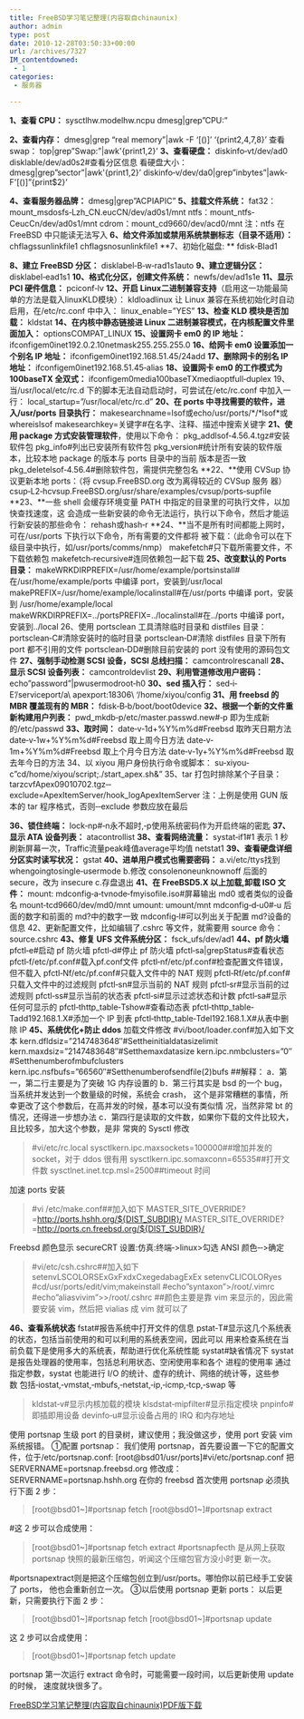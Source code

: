 ```yaml
---
title: FreeBSD学习笔记整理(内容取自chinaunix)
author: admin
type: post
date: 2010-12-28T03:50:33+00:00
url: /archives/7327
IM_contentdowned:
 - 1
categories:
 - 服务器

---
```

**1、查看 CPU：**
sysctlhw.modelhw.ncpu
dmesg|grep”CPU:”

**2、查看内存：**
dmesg|grep “real memory”|awk -F ‘[()]’ ‘{print$2,$4,$7,$8}’
 查看 swap：
top|grep”Swap:”|awk'{print$1,$2}’
 **3、查看硬盘：**
diskinfo‐vt/dev/ad0
disklable/dev/ad0s2#查看分区信息
 看硬盘大小：
dmesg|grep”sector”|awk'{print$1,$2}’
diskinfo‐v/dev/da0|grep”inbytes”|awk‐F'[()]”{print$2}’


 **4、查看服务器品牌：**
dmesg|grep”ACPIAPIC”
 **5、挂载文件系统：**
fat32：mount\_msdosfs‐Lzh\_CN.eucCN/dev/ad0s1/mnt
ntfs：mount_ntfs‐CeucCn/dev/ad0s1/mnt
cdrom：mount_cd9660/dev/acd0/mnt
 注：ntfs 在 FreeBSD 中只能读无法写入
 **6、给文件添加或禁用系统禁删标志（目录不适用）：**
chflagssunlinkfile1
chflagsnosunlinkfile1
 **7、初始化磁盘:
** fdisk‐BIad1

 **8、建立 FreeBSD 分区：**
disklabel‐B‐w‐rad1s1auto
 **9、建立逻辑分区：**
disklabel‐ead1s1
 **10、格式化分区，创建文件系统：**
newfs/dev/ad1s1e
 **11、显示 PCI 硬件信息：**
pciconf‐lv
 **12、开启 Linux二进制兼容支持**（启用这一功能最简单的方法是载入linuxKLD模块）：
kldloadlinux
让 Linux 兼容在系统初始化时自动启用，在/etc/rc.conf 中中入：
 linux_enable=”YES”
 **13、检查 KLD 模块是否加载：**
kldstat
 **14、在内核中静态链接进 Linux 二进制兼容模式，在内核配置文件里面加入：**
optionsCOMPAT_LINUX
 **15、设置网卡 em0 的 IP 地址：**
ifconfigem0inet192.0.2.10netmask255.255.255.0
 **16、给网卡 em0 设置添加一个别名 IP 地址：**
ifconfigem0inet192.168.51.45/24add
 **17、删除网卡的别名 IP 地址：**
ifconfigem0inet192.168.51.45‐alias
 **18、设置网卡 em0 的工作模式为 100baseTX 全双式：**
ifconfigem0media100baseTXmediaoptfull‐duplex 19、当/usr/local/etc/rc.d 下的脚本无法自动启动时，可尝试在/etc/rc.conf 中加入一行：
local_startup=”/usr/local/etc/rc.d”
 **20、在 ports 中寻找需要的软件，进入/usr/ports 目录执行：**
makesearchname=lsof或echo/usr/ports/\*/\*lsof*或whereislsof
makesearchkey=关键字#在名字、注释、描述中搜索关键字
 **21、使用 package 方式安装管理软件**，使用以下命令：
pkg_addlsof‐4.56.4.tgz#安装软件包
pkg_info#列出已安装所有软件包
pkg_version#统计所有安装的软件版本，比较本地 package 的版本与 ports 目录中的当前 版本是否一致
pkg_deletelsof‐4.56.4#删除软件包，需提供完整包名
 **22、**使用 CVSup 协议更新本地 ports：（将 cvsup.FreeBSD.org 改为离得较近的 CVSup 服务 器）
csup‐L2‐hcvsup.FreeBSD.org/usr/share/examples/cvsup/ports‐supfile
 **23、**一些 shell 会缓存环境变量 PATH 中指定的目录里的可执行文件，以加快查找速度，这 会造成一些新安装的命令无法运行，执行以下命令，然后才能运行新安装的那些命令：
rehash或hash‐r
 **24、**当不是所有时间都能上网时，可在/usr/ports 下执行以下命令，所有需要的文件都将 被下载：（此命令可以在下级目录中执行，如/usr/ports/comms/nmp）
makefetch#只下载所需要文件，不下载依赖包
makefetch‐recursive#连同依赖包一起下载
 **25、改变默认的 Ports 目录：**
makeWRKDIRPREFIX=/usr/home/example/portsinstall#在/usr/home/example/ports 中编译 port，安装到/usr/local
makePREFIX=/usr/home/example/localinstall#在/usr/ports 中编译 port，安装到 /usr/home/example/local
makeWRKDIRPREFIX=../portsPREFIX=../localinstall#在../ports 中编译 port，安装到../local 26、使用 portsclean 工具清除临时目录和 distfiles 目录：
portsclean‐C#清除安装时的临时目录
portsclean‐D#清除 distfiles 目录下所有 port 都不引用的文件
portsclean‐DD#删除目前安装的 port 没有使用的源码包文件
 **27、强制手动检测 SCSI 设备，SCSI 总线扫描：**
camcontrolrescanall
 **28、显示 SCSI 设备列表：**
camcontroldevlist
 **29、利用管道修改用户密码：**
echo”password”|pwusermodroot‐h0
 **30、sed 插入行：**
sed‐i‐E’/serviceport/a\\
apexport:18306\\
‘/home/xiyou/config
 **31、用 freebsd 的 MBR 覆盖现有的 MBR：**
fdisk‐B‐b/boot/boot0device
 **32、根据一个新的文件重新构建用户列表：**
pwd_mkdb‐p/etc/master.passwd.new#‐p 即为生成新的/etc/passwd
 **33、取时间：**
date‐v‐1d+%Y%m%d#Freebsd 取昨天日期方法
date‐v‐1w+%Y%m%d#Freebsd 取上周今日方法
date‐v‐1m+%Y%m%d#Freebsd 取上个月今日方法
date‐v‐1y+%Y%m%d#Freebsd 取去年今日的方法
34、以 xiyou 用户身份执行命令或脚本：
su‐xiyou‐c”cd/home/xiyou/script;./start_apex.sh&” 35、tar 打包时排除某个子目录：
tarzcvfApex09010702.tgz‐‐exclude=ApexItemServer/hook_logApexItemServer
注：上例是使用 GUN 版本的 tar 程序格式，否则‐‐exclude 参数应放在最后

**36、锁住终端：**
lock‐np#‐n永不超时,‐p使用系统密码作为开启终端的密匙
 **37、显示 ATA 设备列表：**
atacontrollist
 **38、查看网络流量：**
systat‐if1#1 表示 1 秒刷新屏幕一次，Traffic流量peak峰值average平均值
netstat1
 **39、查看硬盘详细分区实时读写状况：**
gstat
 **40、进单用户模式也需要密码：**
a.vi/etc/ttys找到 whengoingtosingle‐usermode
b.修改 consolenoneunknownoff 后面的 secure，改为 insecure
c.存盘退出
 **41、在 FreeBSD5.X 以上加载,卸载 ISO 文件：**
mount:
mdconfig‐a‐tvnode‐fmyisofile.iso#屏幕输出 md0 或者类似的设备名
mount‐tcd9660/dev/md0/mnt
umount:
umount/mnt
mdconfig‐d‐u0#‐u 后面的数字和前面的 md?中的数字一致
mdconfig‐l#可以列出关于配置 md?设备的信息 42、更新配置文件，比如编辑了.cshrc 等文件，就需要用 source 命令：
source.cshrc
 **43、修复 UFS 文件系统分区：**
fsck_ufs/dev/ad1
 **44、pf 防火墙**
pfctl‐e#启动 pf 防火墙
pfctl‐d#停止 pf 防火墙
pfctl‐sa|grepStatus#查看状态
pfctl‐f/etc/pf.conf#载入pf.conf文件
pfctl‐nf/etc/pf.conf#检查配置文件错误，但不载入
pfctl‐Nf/etc/pf.conf#只载入文件中的 NAT 规则
pfctl‐Rf/etc/pf.conf#只载入文件中的过滤规则
pfctl‐sn#显示当前的 NAT 规则
pfctl‐sr#显示当前的过滤规则
pfctl‐ss#显示当前的状态表
pfctl‐si#显示过滤状态和计数
pfctl‐sa#显示任何可显示的
pfctl‐thttp_table‐Tshow#查看动态表
pfctl‐thttp_table‐Tadd192.168.1.X#添加一个 IP 到表
pfctl‐thttp_table‐Tdel192.168.1.X#从表中删除 IP
 **45、系统优化+防止 ddos**
加载文件修改
#vi/boot/loader.conf#加入如下文本
kern.dfldsiz=”2147483648″#Settheinitialdatasizelimit
kern.maxdsiz=”2147483648″#Setthemaxdatasize kern.ipc.nmbclusters=”0″#Setthenumberofmbufclusters
kern.ipc.nsfbufs=”66560″#Setthenumberofsendfile(2)bufs
##解释：
a．第一，第二行主要是为了突破 1G 内存设置的
b．第三行其实是 bsd 的一个 bug，当系统并发达到一个数量级的时候，系统会 crash， 这个是非常糟糕的事情，所幸更改了这个参数后，在高并发的时候，基本可以没有类似情 况，当然非常 bt 的情况，还得进一步想办法
c．第四行是读取的文件数，如果你下载的文件比较大，且比较多，加大这个参数，是非 常爽的
Sysctl 修改

> #vi/etc/rc.local
> sysctlkern.ipc.maxsockets=100000##增加并发的 socket，对于 ddos 很有用
> sysctlkern.ipc.somaxconn=65535##打开文件数
> sysctlnet.inet.tcp.msl=2500##timeout 时间

加速 ports 安装

> #vi /etc/make.conf##加入如下
> MASTER\_SITE\_OVERRIDE?=http://ports.hshh.org/${DIST_SUBDIR}/
> MASTER\_SITE\_OVERRIDE?=http://ports.cn.freebsd.org/${DIST_SUBDIR}/

Freebsd 颜色显示
secureCRT 设置:仿真:终端‐>linux>勾选 ANSI 颜色‐‐>确定

> #vi/etc/csh.cshrc##加入如下
> setenvLSCOLORSExGxFxdxCxegedabagExEx
> setenvCLICOLORyes
> #cd/usr/ports/edit/vim;makeinstall
> #echo”syntaxon”>/root/.vimrc
> #echo”aliasvivim”>>/root/.cshrc ##颜色主要是靠 vim 来显示的，因此需要安装 vim，然后把 vialias 成 vim 就可以了

**46、查看系统状态**
fstat#报告系统中打开文件的信息
pstat‐T#显示这几个系统表的状态，包括当前使用的和可以利用的系统表空间，因此可以 用来检查系统在当前负载下是使用多大的系统表，帮助进行优化系统性能
systat#缺省情况下 systat 是报告处理器的使用率，包括总利用状态、空闲使用率和各个 进程的使用率
通过指定参数，systat 也能进行 I/O 的统计、虚存的统计、网络的统计等，这些参数 包括‐iostat,‐vmstat,‐mbufs,‐netstat,‐ip,‐icmp,‐tcp,‐swap 等

> kldstat‐v#显示内核加载的模块
> klsdstat‐mipfilter#显示指定模块
> pnpinfo#即插即用设备
> devinfo‐u#显示设备占用的 IRQ 和内存地址

使用 portsnap 生级 port 的目录树，建议使用；我没做这步，使用 port 安装 vim 系统报错。
 ①配置 portsnap：
我们使用 portsnap，首先要设置一下它的配置文件，位于/etc/portsnap.conf:
[root@bsd01/usr/ports]#vi/etc/portsnap.conf
把 SERVERNAME=portsnap.freebsd.org
修改成：
SERVERNAME=portsnap.hshh.org
在你的 freebsd 首次使用 portsnap 必须执行下面 2 步：

> [root@bsd01~]#portsnap fetch
> [root@bsd01~]#portsnap extract

#这 2 步可以合成使用：

> [root@bsd01~]#portsnap fetch extract #portsnapfecth 是从网上获取 portsnap 快照的最新压缩包，听闻这个压缩包官方没小时更 新一次。

#portsnapextract则是把这个压缩包创立到/usr/ports。哪怕你以前已经手工安装了 ports， 他也会重新创立一次。
 ③以后使用 portsnap 更新 ports：
以后更新，只需要执行下面 2 步：

> [root@bsd01~]#portsnap fetch
> [root@bsd01~]#portsnap update

这 2 步可以合成使用：

> [root@bsd01~]#portsnap fetch update

portsnap 第一次运行 extract 命令时，可能需要一段时间，以后更新使用 update 的时候， 速度就块很多了。

[FreeBSD学习笔记整理(内容取自chinaunix)PDF版下载](/wp-content/uploads/2010/12/FreeBSD_style_from_chinaunix.rar)